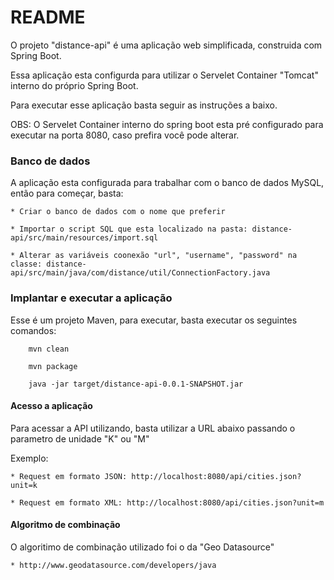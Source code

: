 # README #

O projeto "distance-api" é uma aplicação web simplificada, construida com Spring Boot. 

Essa aplicação esta configurda para utilizar o Servelet Container "Tomcat" interno do próprio Spring Boot.

Para executar esse aplicação basta seguir as instruções a baixo.

OBS: O Servelet Container interno do spring boot esta pré configurado para executar na porta 8080, caso prefira você pode alterar.


### Banco de dados ###

A aplicação esta configurada para trabalhar com o banco de dados MySQL, então para começar, basta:

	* Criar o banco de dados com o nome que preferir

	* Importar o script SQL que esta localizado na pasta: distance-api/src/main/resources/import.sql

	* Alterar as variáveis coonexão "url", "username", "password" na classe: distance-api/src/main/java/com/distance/util/ConnectionFactory.java 

### Implantar e executar a aplicação ###

Esse é um projeto Maven, para executar, basta executar os seguintes comandos:
```
	mvn clean

	mvn package

	java -jar target/distance-api-0.0.1-SNAPSHOT.jar
```
#### Acesso a aplicação

Para acessar a API utilizando, basta utilizar a URL abaixo passando o parametro de unidade "K" ou "M"

Exemplo: 

	* Request em formato JSON: http://localhost:8080/api/cities.json?unit=k
	
	* Request em formato XML: http://localhost:8080/api/cities.json?unit=m



#### Algoritmo de combinação

O algoritimo de combinação utilizado foi o da "Geo Datasource"

	* http://www.geodatasource.com/developers/java
